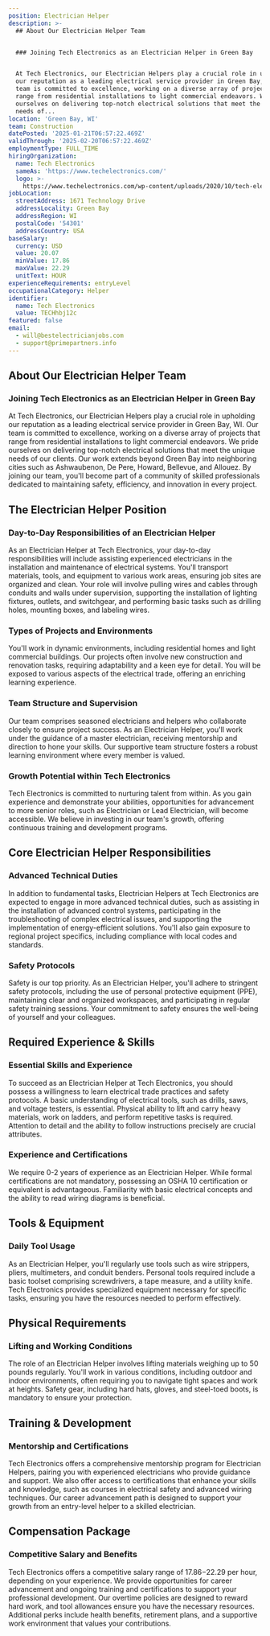 ```yaml
---
position: Electrician Helper
description: >-
  ## About Our Electrician Helper Team


  ### Joining Tech Electronics as an Electrician Helper in Green Bay


  At Tech Electronics, our Electrician Helpers play a crucial role in upholding
  our reputation as a leading electrical service provider in Green Bay, WI. Our
  team is committed to excellence, working on a diverse array of projects that
  range from residential installations to light commercial endeavors. We pride
  ourselves on delivering top-notch electrical solutions that meet the unique
  needs of...
location: 'Green Bay, WI'
team: Construction
datePosted: '2025-01-21T06:57:22.469Z'
validThrough: '2025-02-20T06:57:22.469Z'
employmentType: FULL_TIME
hiringOrganization:
  name: Tech Electronics
  sameAs: 'https://www.techelectronics.com/'
  logo: >-
    https://www.techelectronics.com/wp-content/uploads/2020/10/tech-electronics-logo.png
jobLocation:
  streetAddress: 1671 Technology Drive
  addressLocality: Green Bay
  addressRegion: WI
  postalCode: '54301'
  addressCountry: USA
baseSalary:
  currency: USD
  value: 20.07
  minValue: 17.86
  maxValue: 22.29
  unitText: HOUR
experienceRequirements: entryLevel
occupationalCategory: Helper
identifier:
  name: Tech Electronics
  value: TECHhbj12c
featured: false
email:
  - will@bestelectricianjobs.com
  - support@primepartners.info
---
```




## About Our Electrician Helper Team

### Joining Tech Electronics as an Electrician Helper in Green Bay

At Tech Electronics, our Electrician Helpers play a crucial role in upholding our reputation as a leading electrical service provider in Green Bay, WI. Our team is committed to excellence, working on a diverse array of projects that range from residential installations to light commercial endeavors. We pride ourselves on delivering top-notch electrical solutions that meet the unique needs of our clients. Our work extends beyond Green Bay into neighboring cities such as Ashwaubenon, De Pere, Howard, Bellevue, and Allouez. By joining our team, you'll become part of a community of skilled professionals dedicated to maintaining safety, efficiency, and innovation in every project.

## The Electrician Helper Position

### Day-to-Day Responsibilities of an Electrician Helper

As an Electrician Helper at Tech Electronics, your day-to-day responsibilities will include assisting experienced electricians in the installation and maintenance of electrical systems. You'll transport materials, tools, and equipment to various work areas, ensuring job sites are organized and clean. Your role will involve pulling wires and cables through conduits and walls under supervision, supporting the installation of lighting fixtures, outlets, and switchgear, and performing basic tasks such as drilling holes, mounting boxes, and labeling wires.

### Types of Projects and Environments

You'll work in dynamic environments, including residential homes and light commercial buildings. Our projects often involve new construction and renovation tasks, requiring adaptability and a keen eye for detail. You will be exposed to various aspects of the electrical trade, offering an enriching learning experience.

### Team Structure and Supervision

Our team comprises seasoned electricians and helpers who collaborate closely to ensure project success. As an Electrician Helper, you'll work under the guidance of a master electrician, receiving mentorship and direction to hone your skills. Our supportive team structure fosters a robust learning environment where every member is valued.

### Growth Potential within Tech Electronics

Tech Electronics is committed to nurturing talent from within. As you gain experience and demonstrate your abilities, opportunities for advancement to more senior roles, such as Electrician or Lead Electrician, will become accessible. We believe in investing in our team's growth, offering continuous training and development programs.

## Core Electrician Helper Responsibilities

### Advanced Technical Duties

In addition to fundamental tasks, Electrician Helpers at Tech Electronics are expected to engage in more advanced technical duties, such as assisting in the installation of advanced control systems, participating in the troubleshooting of complex electrical issues, and supporting the implementation of energy-efficient solutions. You'll also gain exposure to regional project specifics, including compliance with local codes and standards.

### Safety Protocols

Safety is our top priority. As an Electrician Helper, you'll adhere to stringent safety protocols, including the use of personal protective equipment (PPE), maintaining clear and organized workspaces, and participating in regular safety training sessions. Your commitment to safety ensures the well-being of yourself and your colleagues.

## Required Experience & Skills

### Essential Skills and Experience

To succeed as an Electrician Helper at Tech Electronics, you should possess a willingness to learn electrical trade practices and safety protocols. A basic understanding of electrical tools, such as drills, saws, and voltage testers, is essential. Physical ability to lift and carry heavy materials, work on ladders, and perform repetitive tasks is required. Attention to detail and the ability to follow instructions precisely are crucial attributes.

### Experience and Certifications

We require 0-2 years of experience as an Electrician Helper. While formal certifications are not mandatory, possessing an OSHA 10 certification or equivalent is advantageous. Familiarity with basic electrical concepts and the ability to read wiring diagrams is beneficial.

## Tools & Equipment

### Daily Tool Usage

As an Electrician Helper, you'll regularly use tools such as wire strippers, pliers, multimeters, and conduit benders. Personal tools required include a basic toolset comprising screwdrivers, a tape measure, and a utility knife. Tech Electronics provides specialized equipment necessary for specific tasks, ensuring you have the resources needed to perform effectively.

## Physical Requirements

### Lifting and Working Conditions

The role of an Electrician Helper involves lifting materials weighing up to 50 pounds regularly. You'll work in various conditions, including outdoor and indoor environments, often requiring you to navigate tight spaces and work at heights. Safety gear, including hard hats, gloves, and steel-toed boots, is mandatory to ensure your protection.

## Training & Development

### Mentorship and Certifications

Tech Electronics offers a comprehensive mentorship program for Electrician Helpers, pairing you with experienced electricians who provide guidance and support. We also offer access to certifications that enhance your skills and knowledge, such as courses in electrical safety and advanced wiring techniques. Our career advancement path is designed to support your growth from an entry-level helper to a skilled electrician.

## Compensation Package

### Competitive Salary and Benefits

Tech Electronics offers a competitive salary range of $17.86-$22.29 per hour, depending on your experience. We provide opportunities for career advancement and ongoing training and certifications to support your professional development. Our overtime policies are designed to reward hard work, and tool allowances ensure you have the necessary resources. Additional perks include health benefits, retirement plans, and a supportive work environment that values your contributions.